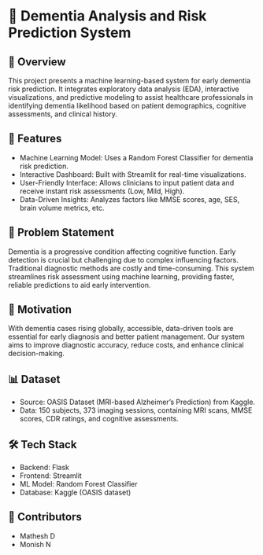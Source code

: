 # 🧠 Dementia Analysis and Risk Prediction System  

## 📌 Overview  
This project presents a machine learning-based system for early dementia risk prediction. It integrates exploratory data analysis (EDA), interactive visualizations, and predictive modeling to assist healthcare professionals in identifying dementia likelihood based on patient demographics, cognitive assessments, and clinical history.  

## 🚀 Features  
- Machine Learning Model: Uses a Random Forest Classifier for dementia risk prediction.  
- Interactive Dashboard: Built with Streamlit for real-time visualizations.  
- User-Friendly Interface: Allows clinicians to input patient data and receive instant risk assessments (Low, Mild, High).  
- Data-Driven Insights: Analyzes factors like MMSE scores, age, SES, brain volume metrics, etc.  

## 🎯 Problem Statement  
Dementia is a progressive condition affecting cognitive function. Early detection is crucial but challenging due to complex influencing factors. Traditional diagnostic methods are costly and time-consuming. This system streamlines risk assessment using machine learning, providing faster, reliable predictions to aid early intervention.  

## 🎯 Motivation  
With dementia cases rising globally, accessible, data-driven tools are essential for early diagnosis and better patient management. Our system aims to improve diagnostic accuracy, reduce costs, and enhance clinical decision-making.  

## 📊 Dataset  
- Source: OASIS Dataset (MRI-based Alzheimer’s Prediction) from Kaggle.  
- Data: 150 subjects, 373 imaging sessions, containing MRI scans, MMSE scores, CDR ratings, and cognitive assessments.  

## 🛠️ Tech Stack  
- Backend: Flask  
- Frontend: Streamlit  
- ML Model: Random Forest Classifier  
- Database: Kaggle (OASIS dataset)  

## 👥 Contributors  
- Mathesh D
- Monish N
